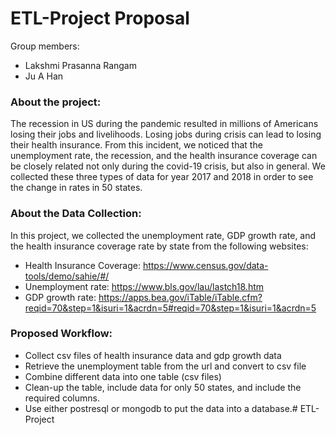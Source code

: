 # ETL-Project Proposal

Group members:
* Lakshmi Prasanna Rangam
* Ju A Han

### About the project:
The recession in US during the pandemic resulted in millions of Americans losing their jobs and livelihoods. Losing jobs during crisis can lead to losing their health insurance. From this incident, we noticed that the unemployment rate, the recession, and the health insurance coverage can be closely related not only during the covid-19 crisis, but also in general. We collected these three types of data for year 2017 and 2018 in order to see the change in rates in 50 states.

### About the Data Collection:
In this project, we collected the unemployment rate, GDP growth rate, and the health insurance coverage rate by state from the following websites:
* Health Insurance Coverage: https://www.census.gov/data-tools/demo/sahie/#/
* Unemployment rate: https://www.bls.gov/lau/lastch18.htm
* GDP growth rate: https://apps.bea.gov/iTable/iTable.cfm?reqid=70&step=1&isuri=1&acrdn=5#reqid=70&step=1&isuri=1&acrdn=5

### Proposed Workflow:
* Collect csv files of health insurance data and gdp growth data
* Retrieve the unemployment table from the url and convert to csv file
* Combine different data into one table (csv files)
* Clean-up the table, include data for only 50 states, and include the required columns.
* Use either postresql or mongodb to put the data into a database.# ETL-Project
